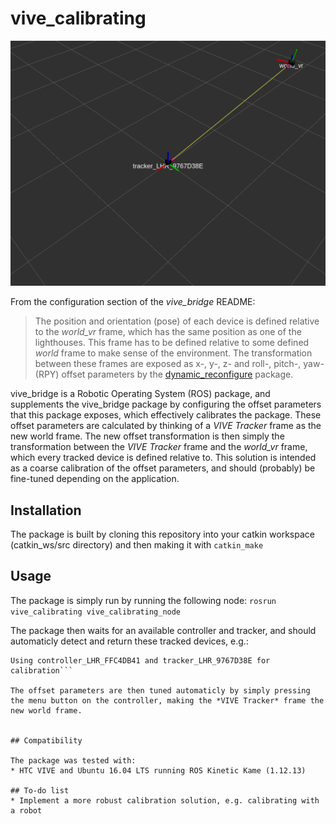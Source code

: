 # vive_calibrating

![Image that shows the offset transformation between a tracker and the fixed VR frame](doc/calibrating_tf.png)

From the configuration section of the *vive_bridge* README:
> The position and orientation (pose) of each device is defined relative to the *world_vr* frame, which has the same position as one of the lighthouses. This frame has to be defined relative to some defined *world* frame to make sense of the environment. The transformation between these frames are exposed as x-, y-, z- and roll-, pitch-, yaw- (RPY) offset parameters by the [dynamic_reconfigure](http://wiki.ros.org/dynamic_reconfigure) package.

vive_bridge is a Robotic Operating System (ROS) package, and supplements the vive_bridge package by configuring the offset parameters that this package exposes, which effectively calibrates the package. These offset parameters are calculated by thinking of a *VIVE Tracker* frame as the new world frame. The new offset transformation is then simply the transformation between the *VIVE Tracker* frame and the *world_vr* frame, which every tracked device is defined relative to. This solution is intended as a coarse calibration of the offset parameters, and should (probably) be fine-tuned depending on the application.


## Installation

The package is built by cloning this repository into your catkin workspace (catkin_ws/src directory) and then making it with ```catkin_make```


## Usage

The package is simply run by running the following node:
```rosrun vive_calibrating vive_calibrating_node```

The package then waits for an available controller and tracker, and should automaticly detect and return these tracked devices, e.g.:
```Waiting for controller and tracker...
Using controller_LHR_FFC4DB41 and tracker_LHR_9767D38E for calibration```

The offset parameters are then tuned automaticly by simply pressing the menu button on the controller, making the *VIVE Tracker* frame the new world frame.


## Compatibility

The package was tested with:
* HTC VIVE and Ubuntu 16.04 LTS running ROS Kinetic Kame (1.12.13)

## To-do list
* Implement a more robust calibration solution, e.g. calibrating with a robot